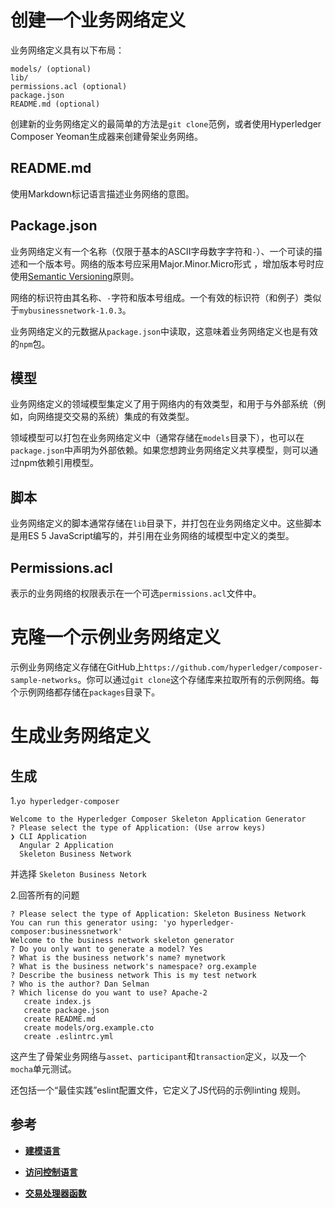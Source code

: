# 创建一个业务网络定义

业务网络定义具有以下布局：
```
models/ (optional)
lib/
permissions.acl (optional)
package.json
README.md (optional)
```

创建新的业务网络定义的最简单的方法是`git clone`范例，或者使用Hyperledger Composer Yeoman生成器来创建骨架业务网络。

## README.md

使用Markdown标记语言描述业务网络的意图。

## Package.json

业务网络定义有一个名称（仅限于基本的ASCII字母数字字符和`-`）、一个可读的描述和一个版本号。网络的版本号应采用Major.Minor.Micro形式 ，增加版本号时应使用[Semantic Versioning](http://semver.org/)原则。

网络的标识符由其名称、`-`字符和版本号组成。一个有效的标识符（和例子）类似于`mybusinessnetwork-1.0.3`。

业务网络定义的元数据从`package.json`中读取，这意味着业务网络定义也是有效的`npm`包。

## 模型

业务网络定义的领域模型集定义了用于网络内的有效类型，和用于与外部系统（例如，向网络提交交易的系统）集成的有效类型。

领域模型可以打包在业务网络定义中（通常存储在`models`目录下），也可以在`package.json`中声明为外部依赖。如果您想跨业务网络定义共享模型，则可以通过npm依赖引用模型。

## 脚本

业务网络定义的脚本通常存储在`lib`目录下，并打包在业务网络定义中。这些脚本是用ES 5 JavaScript编写的，并引用在业务网络的域模型中定义的类型。

## Permissions.acl

表示的业务网络的权限表示在一个可选`permissions.acl`文件中。

# 克隆一个示例业务网络定义

示例业务网络定义存储在GitHub上`https://github.com/hyperledger/composer-sample-networks`。你可以通过`git clone`这个存储库来拉取所有的示例网络。每个示例网络都存储在`packages`目录下。

# 生成业务网络定义

## 生成

1.`yo hyperledger-composer`

```
Welcome to the Hyperledger Composer Skeleton Application Generator
? Please select the type of Application: (Use arrow keys)
❯ CLI Application
  Angular 2 Application
  Skeleton Business Network
```
并选择 `Skeleton Business Netork`

2.回答所有的问题

```
? Please select the type of Application: Skeleton Business Network
You can run this generator using: 'yo hyperledger-composer:businessnetwork'
Welcome to the business network skeleton generator
? Do you only want to generate a model? Yes
? What is the business network's name? mynetwork
? What is the business network's namespace? org.example
? Describe the business network This is my test network
? Who is the author? Dan Selman
? Which license do you want to use? Apache-2
   create index.js
   create package.json
   create README.md
   create models/org.example.cto
   create .eslintrc.yml
```

这产生了骨架业务网络与`asset`、`participant`和`transaction`定义，以及一个`mocha`单元测试。

还包括一个“最佳实践”eslint配置文件，它定义了JS代码的示例linting 规则。

## 参考

- [**建模语言**](reference_cto_language.md)

- [**访问控制语言**](reference_acl_language.md)

- [**交易处理器函数**](reference_js_scripts.md)
